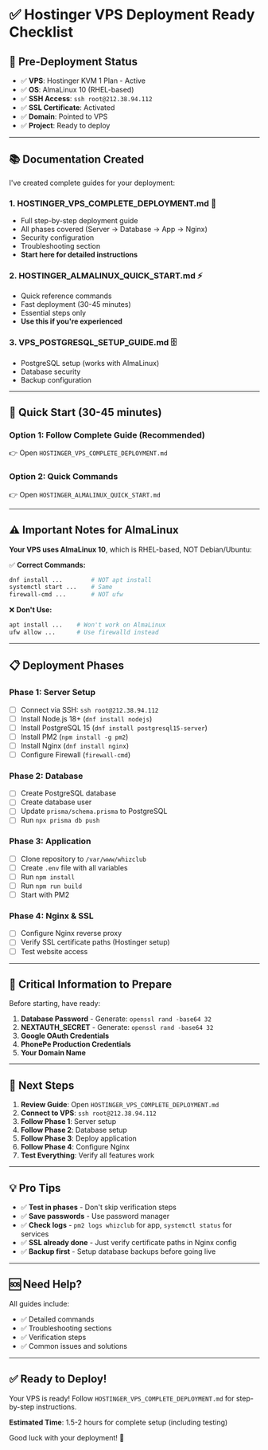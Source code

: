 # ✅ Hostinger VPS Deployment Ready Checklist

## 🎯 Pre-Deployment Status

- ✅ **VPS**: Hostinger KVM 1 Plan - Active
- ✅ **OS**: AlmaLinux 10 (RHEL-based)
- ✅ **SSH Access**: `ssh root@212.38.94.112`
- ✅ **SSL Certificate**: Activated
- ✅ **Domain**: Pointed to VPS
- ✅ **Project**: Ready to deploy

---

## 📚 Documentation Created

I've created complete guides for your deployment:

### 1. **HOSTINGER_VPS_COMPLETE_DEPLOYMENT.md** 📖
   - Full step-by-step deployment guide
   - All phases covered (Server → Database → App → Nginx)
   - Security configuration
   - Troubleshooting section
   - **Start here for detailed instructions**

### 2. **HOSTINGER_ALMALINUX_QUICK_START.md** ⚡
   - Quick reference commands
   - Fast deployment (30-45 minutes)
   - Essential steps only
   - **Use this if you're experienced**

### 3. **VPS_POSTGRESQL_SETUP_GUIDE.md** 🗄️
   - PostgreSQL setup (works with AlmaLinux)
   - Database security
   - Backup configuration

---

## 🚀 Quick Start (30-45 minutes)

### Option 1: Follow Complete Guide (Recommended)
👉 Open `HOSTINGER_VPS_COMPLETE_DEPLOYMENT.md`

### Option 2: Quick Commands
👉 Open `HOSTINGER_ALMALINUX_QUICK_START.md`

---

## ⚠️ Important Notes for AlmaLinux

**Your VPS uses AlmaLinux 10**, which is RHEL-based, NOT Debian/Ubuntu:

✅ **Correct Commands:**
```bash
dnf install ...        # NOT apt install
systemctl start ...    # Same
firewall-cmd ...       # NOT ufw
```

❌ **Don't Use:**
```bash
apt install ...    # Won't work on AlmaLinux
ufw allow ...      # Use firewalld instead
```

---

## 📋 Deployment Phases

### Phase 1: Server Setup
- [ ] Connect via SSH: `ssh root@212.38.94.112`
- [ ] Install Node.js 18+ (`dnf install nodejs`)
- [ ] Install PostgreSQL 15 (`dnf install postgresql15-server`)
- [ ] Install PM2 (`npm install -g pm2`)
- [ ] Install Nginx (`dnf install nginx`)
- [ ] Configure Firewall (`firewall-cmd`)

### Phase 2: Database
- [ ] Create PostgreSQL database
- [ ] Create database user
- [ ] Update `prisma/schema.prisma` to PostgreSQL
- [ ] Run `npx prisma db push`

### Phase 3: Application
- [ ] Clone repository to `/var/www/whizclub`
- [ ] Create `.env` file with all variables
- [ ] Run `npm install`
- [ ] Run `npm run build`
- [ ] Start with PM2

### Phase 4: Nginx & SSL
- [ ] Configure Nginx reverse proxy
- [ ] Verify SSL certificate paths (Hostinger setup)
- [ ] Test website access

---

## 🔑 Critical Information to Prepare

Before starting, have ready:

1. **Database Password** - Generate: `openssl rand -base64 32`
2. **NEXTAUTH_SECRET** - Generate: `openssl rand -base64 32`
3. **Google OAuth Credentials**
4. **PhonePe Production Credentials**
5. **Your Domain Name**

---

## 🎯 Next Steps

1. **Review Guide**: Open `HOSTINGER_VPS_COMPLETE_DEPLOYMENT.md`
2. **Connect to VPS**: `ssh root@212.38.94.112`
3. **Follow Phase 1**: Server setup
4. **Follow Phase 2**: Database setup
5. **Follow Phase 3**: Deploy application
6. **Follow Phase 4**: Configure Nginx
7. **Test Everything**: Verify all features work

---

## 💡 Pro Tips

- ✅ **Test in phases** - Don't skip verification steps
- ✅ **Save passwords** - Use password manager
- ✅ **Check logs** - `pm2 logs whizclub` for app, `systemctl status` for services
- ✅ **SSL already done** - Just verify certificate paths in Nginx config
- ✅ **Backup first** - Setup database backups before going live

---

## 🆘 Need Help?

All guides include:
- ✅ Detailed commands
- ✅ Troubleshooting sections
- ✅ Verification steps
- ✅ Common issues and solutions

---

## ✅ Ready to Deploy!

Your VPS is ready! Follow `HOSTINGER_VPS_COMPLETE_DEPLOYMENT.md` for step-by-step instructions.

**Estimated Time**: 1.5-2 hours for complete setup (including testing)

Good luck with your deployment! 🚀

